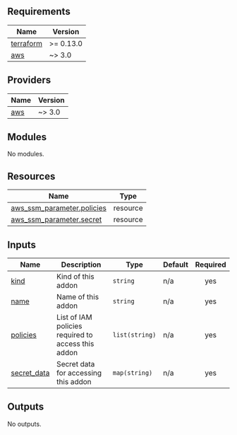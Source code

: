<!-- BEGIN_TF_DOCS -->
## Requirements

| Name | Version |
|------|---------|
| <a name="requirement_terraform"></a> [terraform](#requirement\_terraform) | >= 0.13.0 |
| <a name="requirement_aws"></a> [aws](#requirement\_aws) | ~> 3.0 |

## Providers

| Name | Version |
|------|---------|
| <a name="provider_aws"></a> [aws](#provider\_aws) | ~> 3.0 |

## Modules

No modules.

## Resources

| Name | Type |
|------|------|
| [aws_ssm_parameter.policies](https://registry.terraform.io/providers/hashicorp/aws/latest/docs/resources/ssm_parameter) | resource |
| [aws_ssm_parameter.secret](https://registry.terraform.io/providers/hashicorp/aws/latest/docs/resources/ssm_parameter) | resource |

## Inputs

| Name | Description | Type | Default | Required |
|------|-------------|------|---------|:--------:|
| <a name="input_kind"></a> [kind](#input\_kind) | Kind of this addon | `string` | n/a | yes |
| <a name="input_name"></a> [name](#input\_name) | Name of this addon | `string` | n/a | yes |
| <a name="input_policies"></a> [policies](#input\_policies) | List of IAM policies required to access this addon | `list(string)` | n/a | yes |
| <a name="input_secret_data"></a> [secret\_data](#input\_secret\_data) | Secret data for accessing this addon | `map(string)` | n/a | yes |

## Outputs

No outputs.
<!-- END_TF_DOCS -->